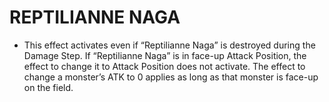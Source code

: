 # REPTILIANNE NAGA

*   This effect activates even if “Reptilianne Naga” is destroyed during the Damage Step. If “Reptilianne Naga” is in face-up Attack Position, the effect to change it to Attack Position does not activate. The effect to change a monster’s ATK to 0 applies as long as that monster is face-up on the field.
